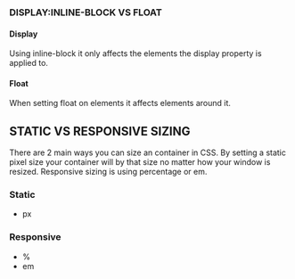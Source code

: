 ### DISPLAY:INLINE-BLOCK VS FLOAT

#### Display

Using inline-block it only affects the elements the display property is applied to.

#### Float

When setting float on elements it affects elements around it.
 
## STATIC VS RESPONSIVE SIZING

There are 2 main ways you can size an container in CSS. By setting a static pixel size your container will by that size no matter how your window is resized. Responsive sizing is using percentage or em.

### Static
* px

### Responsive
* %
* em